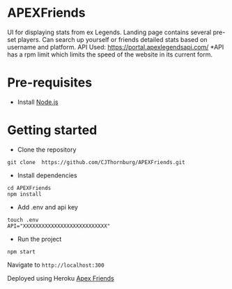 # APEXFriends
UI for displaying stats from ex Legends. Landing page contains several pre-set players. 
Can search up yourself or friends detailed stats based on username and platform. 
API Used: https://portal.apexlegendsapi.com/
*API has a rpm limit which limits the speed of the website in its current form.

# Pre-requisites
- Install [Node.js](https://nodejs.org/en/)


# Getting started
- Clone the repository
```
git clone  https://github.com/CJThornburg/APEXFriends.git
```
- Install dependencies
```
cd APEXFriends
npm install
```

- Add .env and api key
```
touch .env
API="XXXXXXXXXXXXXXXXXXXXXXXXXXX"
```

- Run the project
```
npm start
```
  Navigate to `http://localhost:300`




Deployed using Heroku
[Apex Friends](https://apex-friends.herokuapp.com/)



